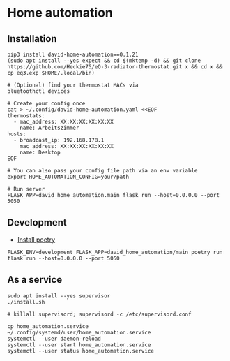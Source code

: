 # Home automation

## Installation
```shell
pip3 install david-home-automation==0.1.21
(sudo apt install --yes expect && cd $(mktemp -d) && git clone https://github.com/Heckie75/eQ-3-radiator-thermostat.git x && cd x && cp eq3.exp $HOME/.local/bin)

# (Optional) find your thermostat MACs via
bluetoothctl devices

# Create your config once 
cat > ~/.config/david-home-automation.yaml <<EOF
thermostats:
  - mac_address: XX:XX:XX:XX:XX:XX
    name: Arbeitszimmer
hosts:
  - broadcast_ip: 192.168.178.1
    mac_address: XX:XX:XX:XX:XX:XX
    name: Desktop
EOF

# You can also pass your config file path via an env variable
export HOME_AUTOMATION_CONFIG=your/path

# Run server
FLASK_APP=david_home_automation.main flask run --host=0.0.0.0 --port 5050
```

## Development

- [Install poetry](https://python-poetry.org/docs/#osx--linux--bashonwindows-install-instructions)

```
FLASK_ENV=development FLASK_APP=david_home_automation/main poetry run flask run --host=0.0.0.0 --port 5050
```

## As a service

```shell
sudo apt install --yes supervisor
./install.sh

# killall supervisord; supervisord -c /etc/supervisord.conf

cp home_automation.service ~/.config/systemd/user/home_automation.service
systemctl --user daemon-reload
systemctl --user start home_automation.service
systemctl --user status home_automation.service
```